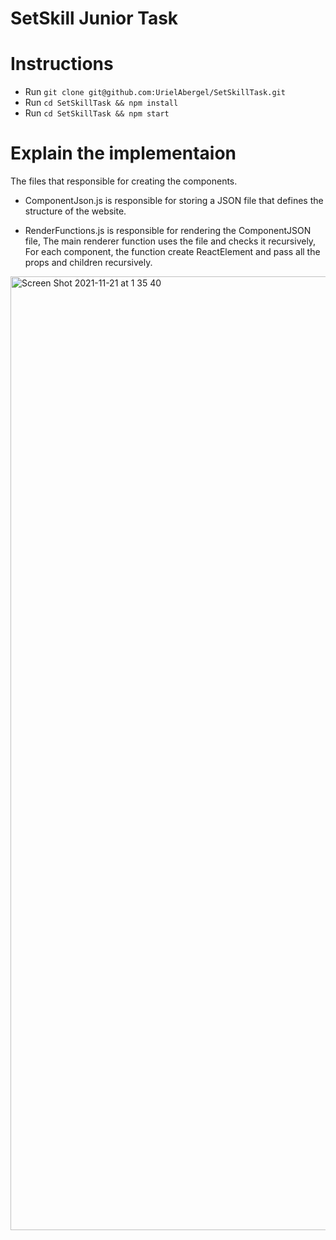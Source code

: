 # SetSkill Junior Task

# Instructions
* Run ` git clone git@github.com:UrielAbergel/SetSkillTask.git `
* Run `cd SetSkillTask && npm install`
* Run `cd SetSkillTask && npm start`


# Explain the implementaion 
The files that responsible for creating the components.

* ComponentJson.js is responsible for storing a JSON file that defines the structure of the website.
  
* RenderFunctions.js is responsible  for rendering the ComponentJSON file, The main renderer function uses the file and checks it recursively, For each component, the function create ReactElement and pass all the props and children recursively.




<img width="1526" alt="Screen Shot 2021-11-21 at 1 35 40" src="https://user-images.githubusercontent.com/54840897/142743955-d0c885b1-8c30-411e-8b3b-db791a199c11.png">
